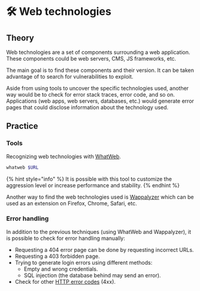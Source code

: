 # 🛠️ Web technologies

## Theory

Web technologies are a set of components surrounding a web application. These components could be web servers, CMS, JS frameworks, etc.

The main goal is to find these components and their version. It can be taken advantage of to search for vulnerabilities to exploit.

Aside from using tools to uncover the specific technologies used, another way would be to check for error stack traces, error code, and so on. Applications \(web apps, web servers, databases, etc.\) would generate error pages that could disclose information about the technology used.

## Practice

### Tools

Recognizing web technologies with [WhatWeb](https://github.com/urbanadventurer/WhatWeb).

```bash
whatweb $URL
```

{% hint style="info" %}
It is possible with this tool to customize the aggression level or increase performance and stability.
{% endhint %}

Another way to find the web technologies used is [Wappalyzer](https://www.wappalyzer.com/) which can be used as an extension on Firefox, Chrome, Safari, etc.

### Error handling

In addition to the previous techniques \(using WhatWeb and Wappalyzer\), it is possible to check for error handling manually:

* Requesting a 404 error page can be done by requesting incorrect URLs.
* Requesting a 403 forbidden page.
* Trying to generate login errors using different methods:
  * Empty and wrong credentials.
  * SQL injection \(the database behind may send an error\).
* Check for other [HTTP error codes](https://developer.mozilla.org/en-US/docs/Web/HTTP/Status) \(4xx\).

